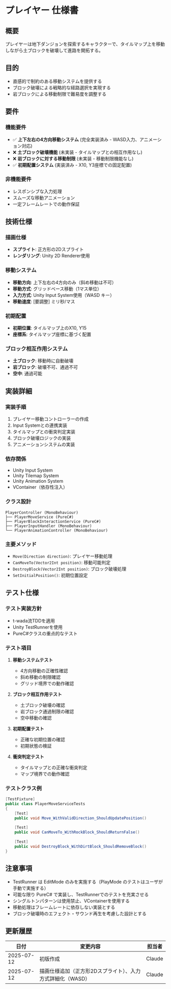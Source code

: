 # プレイヤー 仕様書

## 概要
プレイヤーは地下ダンジョンを探索するキャラクターで、タイルマップ上を移動しながら土ブロックを破壊して進路を開拓する。

## 目的
- 直感的で制約のある移動システムを提供する
- ブロック破壊による戦略的な経路選択を実現する
- 岩ブロックによる移動制限で難易度を調整する

## 要件

### 機能要件
- ✅ **上下左右の4方向移動システム** (完全実装済み - WASD入力、アニメーション対応)
- ❌ **土ブロック破壊機能** (未実装 - タイルマップとの相互作用なし)
- ❌ **岩ブロックに対する移動制限** (未実装 - 移動制限機能なし)
- ✅ **初期配置システム** (実装済み - X10, Y3座標での固定配置)

### 非機能要件
- レスポンシブな入力処理
- スムーズな移動アニメーション
- 一定フレームレートでの動作保証

## 技術仕様

### 描画仕様
- **スプライト**: 正方形の2Dスプライト
- **レンダリング**: Unity 2D Renderer使用

### 移動システム
- **移動方向**: 上下左右の4方向のみ（斜め移動は不可）
- **移動方式**: グリッドベース移動（1マス単位）
- **入力方式**: Unity Input System使用（WASD キー）
- **移動速度**: [要調整] ミリ秒/マス

### 初期配置
- **初期位置**: タイルマップ上のX10, Y15
- **座標系**: タイルマップ座標に基づく配置

### ブロック相互作用システム
- **土ブロック**: 移動時に自動破壊
- **岩ブロック**: 破壊不可、通過不可
- **空中**: 通過可能

## 実装詳細

### 実装手順
1. プレイヤー移動コントローラーの作成
2. Input Systemとの連携実装
3. タイルマップとの衝突判定実装
4. ブロック破壊ロジックの実装
5. アニメーションシステムの実装

### 依存関係
- Unity Input System
- Unity Tilemap System
- Unity Animation System
- VContainer（依存性注入）

### クラス設計
```
PlayerController (MonoBehaviour)
├── PlayerMoveService (PureC#)
├── PlayerBlockInteractionService (PureC#)
├── PlayerInputHandler (MonoBehaviour)
└── PlayerAnimationController (MonoBehaviour)
```

### 主要メソッド
- `Move(Direction direction)`: プレイヤー移動処理
- `CanMoveTo(Vector2Int position)`: 移動可能判定
- `DestroyBlock(Vector2Int position)`: ブロック破壊処理
- `SetInitialPosition()`: 初期位置設定

## テスト仕様

### テスト実装方針
- t-wada流TDDを適用
- Unity TestRunnerを使用
- PureC#クラスの重点的なテスト

### テスト項目
1. **移動システムテスト**
   - 4方向移動の正確性確認
   - 斜め移動の制限確認
   - グリッド境界での動作確認

2. **ブロック相互作用テスト**
   - 土ブロック破壊の確認
   - 岩ブロック通過制限の確認
   - 空中移動の確認

3. **初期配置テスト**
   - 正確な初期位置の確認
   - 初期状態の検証

4. **衝突判定テスト**
   - タイルマップとの正確な衝突判定
   - マップ境界での動作確認

### テストクラス例
```csharp
[TestFixture]
public class PlayerMoveServiceTests
{
    [Test]
    public void Move_WithValidDirection_ShouldUpdatePosition()
    
    [Test]
    public void CanMoveTo_WithRockBlock_ShouldReturnFalse()
    
    [Test]
    public void DestroyBlock_WithDirtBlock_ShouldRemoveBlock()
}
```

## 注意事項
- TestRunner は EditMode のみを実施する（PlayMode のテストはユーザが手動で実施する）
- 可能な限り PureC# で実装し、TestRunnerでのテストを充実させる
- シングルトンパターンは使用禁止、VContainerを使用する
- 移動処理はフレームレートに依存しない実装とする
- ブロック破壊時のエフェクト・サウンド再生を考慮した設計とする

## 更新履歴
| 日付 | 変更内容 | 担当者 |
|------|----------|--------|
| 2025-07-12 | 初版作成 | Claude |
| 2025-07-12 | 描画仕様追加（正方形2Dスプライト）、入力方式詳細化（WASD） | Claude |
